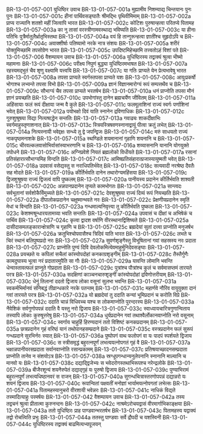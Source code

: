 BR-13-01-057-001	युधिष्ठिर उवाच
BR-13-01-057-001a	मुह्यामीव निशम्याद्य चिन्तयानः पुनः पुनः
BR-13-01-057-001c	हीनां पार्थिवसङ्घातैः श्रीमद्भिः पृथिवीमिमाम्
BR-13-01-057-002a	प्राप्य राज्यानि शतशो महीं जित्वापि भारत
BR-13-01-057-002c	कोटिशः पुरुषान्हत्वा परितप्ये पितामह
BR-13-01-057-003a	का नु तासां वरस्त्रीणामवस्थाद्य भविष्यति
BR-13-01-057-003c	या हीनाः पतिभिः पुत्रैर्मातुलैर्भ्रातृभिस्तथा
BR-13-01-057-004a	वयं हि तान्गुरून्हत्वा ज्ञातींश्च सुहृदोऽपि च
BR-13-01-057-004c	अवाक्शीर्षाः पतिष्यामो नरके नात्र संशयः
BR-13-01-057-005a	शरीरं योक्तुमिच्छामि तपसोग्रेण भारत
BR-13-01-057-005c	उपदिष्टमिहेच्छामि तत्त्वतोऽहं विशां पते
BR-13-01-057-006	वैशम्पायन उवाच
BR-13-01-057-006a	युधिष्ठिरस्य तद्वाक्यं श्रुत्वा भीष्मो महामनाः
BR-13-01-057-006c	परीक्ष्य निपुणं बुद्ध्या युधिष्ठिरमभाषत
BR-13-01-057-007a	रहस्यमद्भुतं चैव शृणु वक्ष्यामि यत्त्वयि
BR-13-01-057-007c	या गतिः प्राप्यते येन प्रेत्यभावेषु भारत
BR-13-01-057-008a	तपसा प्राप्यते स्वर्गस्तपसा प्राप्यते यशः
BR-13-01-057-008c	आयुःप्रकर्षो भोगाश्च लभ्यन्ते तपसा विभो
BR-13-01-057-009a	ज्ञानं विज्ञानमारोग्यं रूपं सम्पत्तथैव च
BR-13-01-057-009c	सौभाग्यं चैव तपसा प्राप्यते भरतर्षभ
BR-13-01-057-010a	धनं प्राप्नोति तपसा मौनं ज्ञानं प्रयच्छति
BR-13-01-057-010c	उपभोगांस्तु दानेन ब्रह्मचर्येण जीवितम्
BR-13-01-057-011a	अहिंसायाः फलं रूपं दीक्षाया जन्म वै कुले
BR-13-01-057-011c	फलमूलाशिनां राज्यं स्वर्गः पर्णाशिनां भवेत्
BR-13-01-057-012a	पयोभक्षो दिवं याति स्नानेन द्रविणाधिकः
BR-13-01-057-012c	गुरुशुश्रूषया विद्या नित्यश्राद्धेन सन्ततिः
BR-13-01-057-013a	गवाढ्यः शाकदीक्षाभिः स्वर्गमाहुस्तृणाशनात्
BR-13-01-057-013c	स्त्रियस्त्रिषवणस्नानाद्वायुं पीत्वा क्रतुं लभेत्
BR-13-01-057-014a	नित्यस्नायी भवेद्दक्षः सन्ध्ये तु द्वे जपन्द्विजः
BR-13-01-057-014c	मरुं साधयतो राज्यं नाकपृष्ठमनाशके
BR-13-01-057-015a	स्थण्डिले शयमानानां गृहाणि शयनानि च
BR-13-01-057-015c	चीरवल्कलवासोभिर्वासांस्याभरणानि च
BR-13-01-057-016a	शय्यासनानि यानानि योगयुक्ते तपोधने
BR-13-01-057-016c	अग्निप्रवेशे नियतं ब्रह्मलोको विधीयते
BR-13-01-057-017a	रसानां प्रतिसंहारात्सौभाग्यमिह विन्दति
BR-13-01-057-017c	आमिषप्रतिसंहारात्प्रजास्यायुष्मती भवेत्
BR-13-01-057-018a	उदवासं वसेद्यस्तु स नराधिपतिर्भवेत्
BR-13-01-057-018c	सत्यवादी नरश्रेष्ठ दैवतैः सह मोदते
BR-13-01-057-019a	कीर्तिर्भवति दानेन तथारोग्यमहिंसया
BR-13-01-057-019c	द्विजशुश्रूषया राज्यं द्विजत्वं वापि पुष्कलम्
BR-13-01-057-020a	पानीयस्य प्रदानेन कीर्तिर्भवति शाश्वती
BR-13-01-057-020c	अन्नपानप्रदानेन तृप्यते कामभोगतः
BR-13-01-057-021a	सान्त्वदः सर्वभूतानां सर्वशोकैर्विमुच्यते
BR-13-01-057-021c	देवशुश्रूषया राज्यं दिव्यं रूपं नियच्छति
BR-13-01-057-022a	दीपालोकप्रदानेन चक्षुष्मान्भवते नरः
BR-13-01-057-022c	प्रेक्षणीयप्रदानेन स्मृतिं मेधां च विन्दति
BR-13-01-057-023a	गन्धमाल्यनिवृत्त्या तु कीर्तिर्भवति पुष्कला
BR-13-01-057-023c	केशश्मश्रून्धारयतामग्र्या भवति सन्ततिः
BR-13-01-057-024a	उपवासं च दीक्षां च अभिषेकं च पार्थिव
BR-13-01-057-024c	कृत्वा द्वादश वर्षाणि वीरस्थानाद्विशिष्यते
BR-13-01-057-025a	दासीदासमलङ्कारान्क्षेत्राणि च गृहाणि च
BR-13-01-057-025c	ब्रह्मदेयां सुतां दत्त्वा प्राप्नोति मनुजर्षभ
BR-13-01-057-026a	क्रतुभिश्चोपवासैश्च त्रिदिवं याति भारत
BR-13-01-057-026c	लभते च चिरं स्थानं बलिपुष्पप्रदो नरः
BR-13-01-057-027a	सुवर्णशृङ्गैस्तु विभूषितानां गवां सहस्रस्य नरः प्रदाता
BR-13-01-057-027c	प्राप्नोति पुण्यं दिवि देवलोकमित्येवमाहुर्मुनिदेवसङ्घाः
BR-13-01-057-028a	प्रयच्छते यः कपिलां सचैलां कांस्योपदोहां कनकाग्रशृङ्गीम्
BR-13-01-057-028c	तैस्तैर्गुणैः कामदुघास्य भूत्वा नरं प्रदातारमुपैति सा गौः
BR-13-01-057-029a	यावन्ति लोमानि भवन्ति धेन्वास्तावत्फलं प्राप्नुते गोप्रदाता
BR-13-01-057-029c	पुत्रांश्च पौत्रांश्च कुलं च सर्वमासप्तमं तारयते परत्र
BR-13-01-057-030a	सदक्षिणां काञ्चनचारुशृङ्गीं कांस्योपदोहां द्रविणोत्तरीयाम्
BR-13-01-057-030c	धेनुं तिलानां ददतो द्विजाय लोका वसूनां सुलभा भवन्ति
BR-13-01-057-031a	स्वकर्मभिर्मानवं संनिबद्धं तीव्रान्धकारे नरके पतन्तम्
BR-13-01-057-031c	महार्णवे नौरिव वायुयुक्ता दानं गवां तारयते परत्र
BR-13-01-057-032a	यो ब्रह्मदेयां तु ददाति कन्यां भूमिप्रदानं च करोति विप्रे
BR-13-01-057-032c	ददाति चान्नं विधिवच्च यश्च स लोकमाप्नोति पुरन्दरस्य
BR-13-01-057-033a	नैवेशिकं सर्वगुणोपपन्नं ददाति वै यस्तु नरो द्विजाय
BR-13-01-057-033c	स्वाध्यायचारित्रगुणान्विताय तस्यापि लोकाः कुरुषूत्तरेषु
BR-13-01-057-034a	धुर्यप्रदानेन गवां तथाश्वैर्लोकानवाप्नोति नरो वसूनाम्
BR-13-01-057-034c	स्वर्गाय चाहुर्हि हिरण्यदानं ततो विशिष्टं कनकप्रदानम्
BR-13-01-057-035a	छत्रप्रदानेन गृहं वरिष्ठं यानं तथोपानहसम्प्रदाने
BR-13-01-057-035c	वस्त्रप्रदानेन फलं सुरूपं गन्धप्रदाने सुरभिर्नरः स्यात्
BR-13-01-057-036a	पुष्पोपगं वाथ फलोपगं वा यः पादपं स्पर्शयते द्विजाय
BR-13-01-057-036c	स स्त्रीसमृद्धं बहुरत्नपूर्णं लभत्ययत्नोपगतं गृहं वै
BR-13-01-057-037a	भक्षान्नपानीयरसप्रदाता सर्वानवाप्नोति रसान्प्रकामम्
BR-13-01-057-037c	प्रतिश्रयाच्छादनसम्प्रदाता प्राप्नोति तानेव न संशयोऽत्र
BR-13-01-057-038a	स्रग्धूपगन्धान्यनुलेपनानि स्नानानि माल्यानि च मानवो यः
BR-13-01-057-038c	दद्याद्द्विजेभ्यः स भवेदरोगस्तथाभिरूपश्च नरेन्द्रलोके
BR-13-01-057-039a	बीजैरशून्यं शयनैरुपेतं दद्याद्गृहं यः पुरुषो द्विजाय
BR-13-01-057-039c	पुण्याभिरामं बहुरत्नपूर्णं लभत्यधिष्ठानवरं स राजन्
BR-13-01-057-040a	सुगन्धचित्रास्तरणोपपन्नं दद्यान्नरो यः शयनं द्विजाय
BR-13-01-057-040c	रूपान्वितां पक्षवतीं मनोज्ञां भार्यामयत्नोपगतां लभेत्सः
BR-13-01-057-041a	पितामहस्यानुचरो वीरशायी भवेन्नरः
BR-13-01-057-041c	नाधिकं विद्यते तस्मादित्याहुः परमर्षयः
BR-13-01-057-042	वैशम्पायन उवाच
BR-13-01-057-042a	तस्य तद्वचनं श्रुत्वा प्रीतात्मा कुरुनन्दनः
BR-13-01-057-042c	नाश्रमेऽरोचयद्वासं वीरमार्गाभिकाङ्क्षया
BR-13-01-057-043a	ततो युधिष्ठिरः प्राह पाण्डवान्भरतर्षभ
BR-13-01-057-043c	पितामहस्य यद्वाक्यं तद्वो रोचत्विति प्रभुः
BR-13-01-057-044a	ततस्तु पाण्डवाः सर्वे द्रौपदी च यशस्विनी
BR-13-01-057-044c	युधिष्ठिरस्य तद्वाक्यं बाढमित्यभ्यपूजयन्
